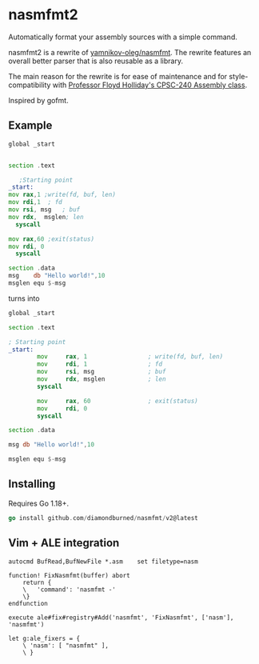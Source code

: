 # nasmfmt2

Automatically format your assembly sources with a simple command.

nasmfmt2 is a rewrite of [yamnikov-oleg/nasmfmt][nasmfmt]. The rewrite features
an overall better parser that is also reusable as a library.

The main reason for the rewrite is for ease of maintenance and for
style-compatibility with [Professor Floyd Holliday's CPSC-240 Assembly
class][x86-programming].

[nasmfmt]: https://github.com/yamnikov-oleg/nasmfmt
[x86-programming]: https://sites.google.com/a/fullerton.edu/activeprofessor/4-subjects/x86-programming?authuser=0

Inspired by gofmt.

## Example

```asm
global _start


section .text

   ;Starting point
_start:
mov rax,1 ;write(fd, buf, len)
mov rdi,1  ; fd
mov rsi, msg   ; buf
mov rdx,  msglen; len
  syscall

mov rax,60 ;exit(status)
mov rdi, 0
  syscall

section .data
msg    db "Hello world!",10
msglen equ $-msg
```

turns into

```asm
global _start

section .text

; Starting point
_start:
        mov     rax, 1                 ; write(fd, buf, len)
        mov     rdi, 1                 ; fd
        mov     rsi, msg               ; buf
        mov     rdx, msglen            ; len
        syscall 

        mov     rax, 60                ; exit(status)
        mov     rdi, 0
        syscall 

section .data

msg db "Hello world!",10

msglen equ $-msg
```

## Installing

Requires Go 1.18+.

```go
go install github.com/diamondburned/nasmfmt/v2@latest
```

## Vim + ALE integration

```vim
autocmd BufRead,BufNewFile *.asm    set filetype=nasm

function! FixNasmfmt(buffer) abort
    return {
    \   'command': 'nasmfmt -'
    \}
endfunction

execute ale#fix#registry#Add('nasmfmt', 'FixNasmfmt', ['nasm'], 'nasmfmt')

let g:ale_fixers = {
	\ 'nasm': [ "nasmfmt" ],
	\ }
```
